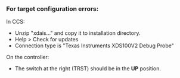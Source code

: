### For target configuration errors: 


In CCS:
* Unzip "xdais..." and copy it to installation directory.
* Help > Check for updates
* Connection type is "Texas Instruments XDS100V2 Debug Probe"


On the controller:
* The switch at the right (TRST) should be in the **UP** position.
